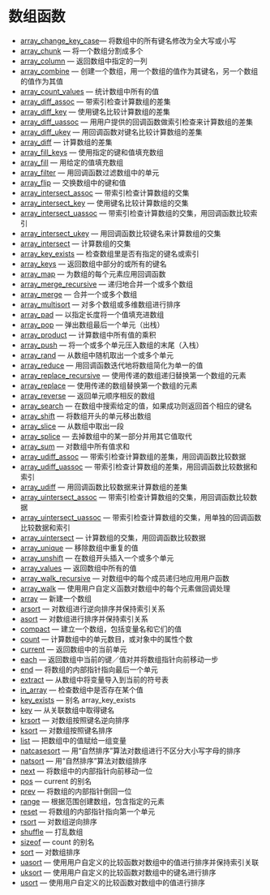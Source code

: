 # 数组函数

* [array\_change\_key\_case](http://php.net/manual/zh/function.array-change-key-case.php)— 将数组中的所有键名修改为全大写或小写
* [array\_chunk](http://php.net/manual/zh/function.array-chunk.php)
  — 将一个数组分割成多个
* [array\_column](http://php.net/manual/zh/function.array-column.php)
  — 返回数组中指定的一列
* [array\_combine](http://php.net/manual/zh/function.array-combine.php)
  — 创建一个数组，用一个数组的值作为其键名，另一个数组的值作为其值
* [array\_count\_values](http://php.net/manual/zh/function.array-count-values.php)
  — 统计数组中所有的值
* [array\_diff\_assoc](http://php.net/manual/zh/function.array-diff-assoc.php)
  — 带索引检查计算数组的差集
* [array\_diff\_key](http://php.net/manual/zh/function.array-diff-key.php)
  — 使用键名比较计算数组的差集
* [array\_diff\_uassoc](http://php.net/manual/zh/function.array-diff-uassoc.php)
  — 用用户提供的回调函数做索引检查来计算数组的差集
* [array\_diff\_ukey](http://php.net/manual/zh/function.array-diff-ukey.php)
  — 用回调函数对键名比较计算数组的差集
* [array\_diff](http://php.net/manual/zh/function.array-diff.php)
  — 计算数组的差集
* [array\_fill\_keys](http://php.net/manual/zh/function.array-fill-keys.php)
  — 使用指定的键和值填充数组
* [array\_fill](http://php.net/manual/zh/function.array-fill.php)
  — 用给定的值填充数组
* [array\_filter](http://php.net/manual/zh/function.array-filter.php)
  — 用回调函数过滤数组中的单元
* [array\_flip](http://php.net/manual/zh/function.array-flip.php)
  — 交换数组中的键和值
* [array\_intersect\_assoc](http://php.net/manual/zh/function.array-intersect-assoc.php)
  — 带索引检查计算数组的交集
* [array\_intersect\_key](http://php.net/manual/zh/function.array-intersect-key.php)
  — 使用键名比较计算数组的交集
* [array\_intersect\_uassoc](http://php.net/manual/zh/function.array-intersect-uassoc.php)
  — 带索引检查计算数组的交集，用回调函数比较索引
* [array\_intersect\_ukey](http://php.net/manual/zh/function.array-intersect-ukey.php)
  — 用回调函数比较键名来计算数组的交集
* [array\_intersect](http://php.net/manual/zh/function.array-intersect.php)
  — 计算数组的交集
* [array\_key\_exists](http://php.net/manual/zh/function.array-key-exists.php)
  — 检查数组里是否有指定的键名或索引
* [array\_keys](http://php.net/manual/zh/function.array-keys.php)
  — 返回数组中部分的或所有的键名
* [array\_map](http://php.net/manual/zh/function.array-map.php)
  — 为数组的每个元素应用回调函数
* [array\_merge\_recursive](http://php.net/manual/zh/function.array-merge-recursive.php)
  — 递归地合并一个或多个数组
* [array\_merge](http://php.net/manual/zh/function.array-merge.php)
  — 合并一个或多个数组
* [array\_multisort](http://php.net/manual/zh/function.array-multisort.php)
  — 对多个数组或多维数组进行排序
* [array\_pad](http://php.net/manual/zh/function.array-pad.php)
  — 以指定长度将一个值填充进数组
* [array\_pop](http://php.net/manual/zh/function.array-pop.php)
  — 弹出数组最后一个单元（出栈）
* [array\_product](http://php.net/manual/zh/function.array-product.php)
  — 计算数组中所有值的乘积
* [array\_push](http://php.net/manual/zh/function.array-push.php)
  — 将一个或多个单元压入数组的末尾（入栈）
* [array\_rand](http://php.net/manual/zh/function.array-rand.php)
  — 从数组中随机取出一个或多个单元
* [array\_reduce](http://php.net/manual/zh/function.array-reduce.php)
  — 用回调函数迭代地将数组简化为单一的值
* [array\_replace\_recursive](http://php.net/manual/zh/function.array-replace-recursive.php)
  — 使用传递的数组递归替换第一个数组的元素
* [array\_replace](http://php.net/manual/zh/function.array-replace.php)
  — 使用传递的数组替换第一个数组的元素
* [array\_reverse](http://php.net/manual/zh/function.array-reverse.php)
  — 返回单元顺序相反的数组
* [array\_search](http://php.net/manual/zh/function.array-search.php)
  — 在数组中搜索给定的值，如果成功则返回首个相应的键名
* [array\_shift](http://php.net/manual/zh/function.array-shift.php)
  — 将数组开头的单元移出数组
* [array\_slice](http://php.net/manual/zh/function.array-slice.php)
  — 从数组中取出一段
* [array\_splice](http://php.net/manual/zh/function.array-splice.php)
  — 去掉数组中的某一部分并用其它值取代
* [array\_sum](http://php.net/manual/zh/function.array-sum.php)
  — 对数组中所有值求和
* [array\_udiff\_assoc](http://php.net/manual/zh/function.array-udiff-assoc.php)
  — 带索引检查计算数组的差集，用回调函数比较数据
* [array\_udiff\_uassoc](http://php.net/manual/zh/function.array-udiff-uassoc.php)
  — 带索引检查计算数组的差集，用回调函数比较数据和索引
* [array\_udiff](http://php.net/manual/zh/function.array-udiff.php)
  — 用回调函数比较数据来计算数组的差集
* [array\_uintersect\_assoc](http://php.net/manual/zh/function.array-uintersect-assoc.php)
  — 带索引检查计算数组的交集，用回调函数比较数据
* [array\_uintersect\_uassoc](http://php.net/manual/zh/function.array-uintersect-uassoc.php)
  — 带索引检查计算数组的交集，用单独的回调函数比较数据和索引
* [array\_uintersect](http://php.net/manual/zh/function.array-uintersect.php)
  — 计算数组的交集，用回调函数比较数据
* [array\_unique](http://php.net/manual/zh/function.array-unique.php)
  — 移除数组中重复的值
* [array\_unshift](http://php.net/manual/zh/function.array-unshift.php)
  — 在数组开头插入一个或多个单元
* [array\_values](http://php.net/manual/zh/function.array-values.php)
  — 返回数组中所有的值
* [array\_walk\_recursive](http://php.net/manual/zh/function.array-walk-recursive.php)
  — 对数组中的每个成员递归地应用用户函数
* [array\_walk](http://php.net/manual/zh/function.array-walk.php)
  — 使用用户自定义函数对数组中的每个元素做回调处理
* [array](http://php.net/manual/zh/function.array.php)
  — 新建一个数组
* [arsort](http://php.net/manual/zh/function.arsort.php)
  — 对数组进行逆向排序并保持索引关系
* [asort](http://php.net/manual/zh/function.asort.php)
  — 对数组进行排序并保持索引关系
* [compact](http://php.net/manual/zh/function.compact.php)
  — 建立一个数组，包括变量名和它们的值
* [count](http://php.net/manual/zh/function.count.php)
  — 计算数组中的单元数目，或对象中的属性个数
* [current](http://php.net/manual/zh/function.current.php)
  — 返回数组中的当前单元
* [each](http://php.net/manual/zh/function.each.php)
  — 返回数组中当前的键／值对并将数组指针向前移动一步
* [end](http://php.net/manual/zh/function.end.php)
  — 将数组的内部指针指向最后一个单元
* [extract](http://php.net/manual/zh/function.extract.php)
  — 从数组中将变量导入到当前的符号表
* [in\_array](http://php.net/manual/zh/function.in-array.php)
  — 检查数组中是否存在某个值
* [key\_exists](http://php.net/manual/zh/function.key-exists.php)
  — 别名 array\_key\_exists
* [key](http://php.net/manual/zh/function.key.php)
  — 从关联数组中取得键名
* [krsort](http://php.net/manual/zh/function.krsort.php)
  — 对数组按照键名逆向排序
* [ksort](http://php.net/manual/zh/function.ksort.php)
  — 对数组按照键名排序
* [list](http://php.net/manual/zh/function.list.php)
  — 把数组中的值赋给一组变量
* [natcasesort](http://php.net/manual/zh/function.natcasesort.php)
  — 用“自然排序”算法对数组进行不区分大小写字母的排序
* [natsort](http://php.net/manual/zh/function.natsort.php)
  — 用“自然排序”算法对数组排序
* [next](http://php.net/manual/zh/function.next.php)
  — 将数组中的内部指针向前移动一位
* [pos](http://php.net/manual/zh/function.pos.php)
  — current 的别名
* [prev](http://php.net/manual/zh/function.prev.php)
  — 将数组的内部指针倒回一位
* [range](http://php.net/manual/zh/function.range.php)
  — 根据范围创建数组，包含指定的元素
* [reset](http://php.net/manual/zh/function.reset.php)
  — 将数组的内部指针指向第一个单元
* [rsort](http://php.net/manual/zh/function.rsort.php)
  — 对数组逆向排序
* [shuffle](http://php.net/manual/zh/function.shuffle.php)
  — 打乱数组
* [sizeof](http://php.net/manual/zh/function.sizeof.php)
  — count 的别名
* [sort](http://php.net/manual/zh/function.sort.php)
  — 对数组排序
* [uasort](http://php.net/manual/zh/function.uasort.php)
  — 使用用户自定义的比较函数对数组中的值进行排序并保持索引关联
* [uksort](http://php.net/manual/zh/function.uksort.php)
  — 使用用户自定义的比较函数对数组中的键名进行排序
* [usort](http://php.net/manual/zh/function.usort.php)
  — 使用用户自定义的比较函数对数组中的值进行排序



